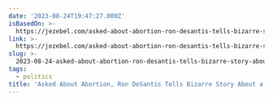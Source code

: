 ```yaml
---
date: '2023-08-24T19:47:27.000Z'
isBasedOn: >-
  https://jezebel.com/asked-about-abortion-ron-desantis-tells-bizarre-story-1850768981
link: >-
  https://jezebel.com/asked-about-abortion-ron-desantis-tells-bizarre-story-1850768981
slug: >-
  2023-08-24-asked-about-abortion-ron-desantis-tells-bizarre-story-about-a-fetus-in-a-p
tags:
  - politics
title: 'Asked About Abortion, Ron DeSantis Tells Bizarre Story About a Fetus in a P'
---
```


